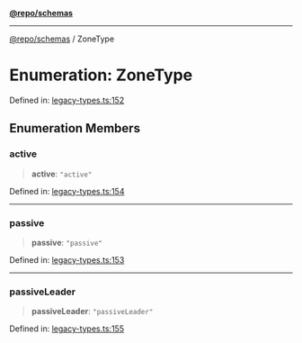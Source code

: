 [**@repo/schemas**](../README.md)

***

[@repo/schemas](../README.md) / ZoneType

# Enumeration: ZoneType

Defined in: [legacy-types.ts:152](https://github.com/alexqguo/drinking-board-game-v3/blob/c1651f3f11d4ae3776e0b160a33032601da6e0ad/packages/schemas/src/legacy-types.ts#L152)

## Enumeration Members

### active

> **active**: `"active"`

Defined in: [legacy-types.ts:154](https://github.com/alexqguo/drinking-board-game-v3/blob/c1651f3f11d4ae3776e0b160a33032601da6e0ad/packages/schemas/src/legacy-types.ts#L154)

***

### passive

> **passive**: `"passive"`

Defined in: [legacy-types.ts:153](https://github.com/alexqguo/drinking-board-game-v3/blob/c1651f3f11d4ae3776e0b160a33032601da6e0ad/packages/schemas/src/legacy-types.ts#L153)

***

### passiveLeader

> **passiveLeader**: `"passiveLeader"`

Defined in: [legacy-types.ts:155](https://github.com/alexqguo/drinking-board-game-v3/blob/c1651f3f11d4ae3776e0b160a33032601da6e0ad/packages/schemas/src/legacy-types.ts#L155)
